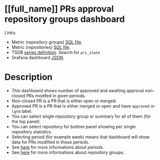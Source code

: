 <h1 id="kubernetes-dashboard">[[full_name]] PRs approval repository groups dashboard</h1>
<p>Links:</p>
<ul>
<li>Metric (repository groups) <a href="https://github.com/cncf/devstats/blob/master/metrics/kubernetes/prs_state.sql" target="_blank">SQL file</a>.</li>
<li>Metric (repositories) <a href="https://github.com/cncf/devstats/blob/master/metrics/kubernetes/prs_state_repos.sql" target="_blank">SQL file</a>.</li>
<li>TSDB <a href="https://github.com/cncf/devstats/blob/master/metrics/kubernetes/metrics.yaml" target="_blank">series definition</a>. Search for <code>prs_state</code></li>
<li>Grafana dashboard <a href="https://github.com/cncf/devstats/blob/master/grafana/dashboards/kubernetes/prs-approval-repository-groups.json" target="_blank">JSON</a>.</li>
</ul>
<h1 id="description">Description</h1>
<ul>
<li>This dashboard shows number of approved and awaiting approval non-closed PRs modifed in given periods.</li>
<li>Non-closed PR is a PR that is either open or merged.</li>
<li>Approved PR is a PR that is either merged or open and have <code>approved</code> or <code>lgtm</code> label.</li>
<li>You can select single repository group or summary for all of them (for the top panel).</li>
<li>You can select repository for bottom panel showing per single repository statistics.</li>
<li>Selecting period (for example week) means that dashboard will show data for PRs modified in those periods.</li>
<li>See <a href="https://github.com/cncf/devstats/blob/master/docs/periods.md" target="_blank">here</a> for more informations about periods.</li>
<li>See <a href="https://github.com/cncf/devstats/blob/master/docs/repository_groups.md" target="_blank">here</a> for more informations about repository groups.</li>
</ul>
